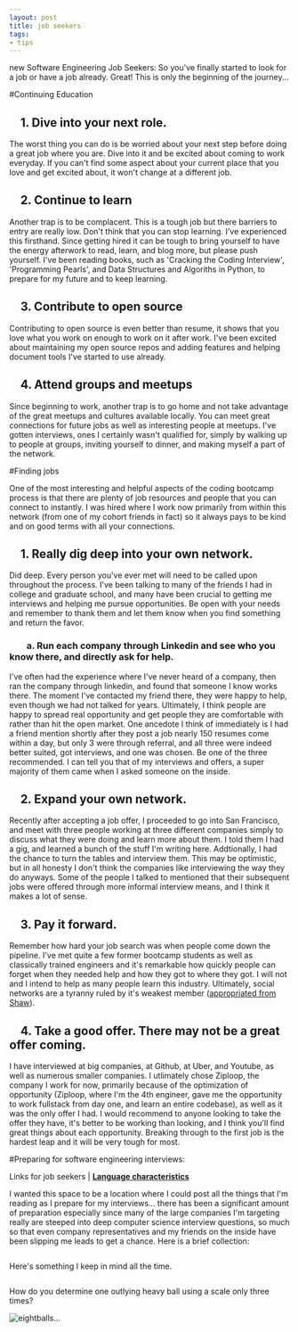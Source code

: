 ```yaml
---
layout: post
title: job seekers
tags:
- tips
---
```


new Software Engineering Job Seekers: So you've finally started to look for a job or have a job already. Great! This is only the beginning of the journey...

#Continuing Education

## &nbsp; &nbsp; 1. Dive into your next role.

The worst thing you can do is be worried about your next step before doing a great job where you are. Dive into it and be excited about coming to work everyday. If you can't find some aspect about your current place that you love and get excited about, it won't change at a different job.

## &nbsp; &nbsp; 2. Continue to learn

Another trap is to be complacent. This is a tough job but there barriers to entry are really low. Don't think that you can stop learning. I've experienced this firsthand. Since getting hired it can be tough to bring yourself to have the energy afterwork to read, learn, and blog more, but please push yourself. I've been reading books, such as 'Cracking the Coding Interview', 'Programming Pearls', and Data Structures and Algoriths in Python, to prepare for my future and to keep learning.

## &nbsp; &nbsp;  3. Contribute to open source

Contributing to open source is even better than resume, it shows that you love what you work on enough to work on it after work. I've been excited about maintaining my open source repos and adding features and helping document tools I've started to use already.

## &nbsp; &nbsp;  4. Attend groups and meetups

Since beginning to work, another trap is to go home and not take advantage of the great meetups and cultures available locally. You can meet great connections for future jobs as well as interesting people at meetups. I've gotten interviews, ones I certainly wasn't qualified for, simply by walking up to people at groups, inviting yourself to dinner, and making myself a part of the network.

#Finding jobs

One of the most interesting and helpful aspects of the coding bootcamp process is that there are plenty of job resources and people that you can connect to instantly. I was hired where I work now primarily from within this network (from one of my cohort friends in fact) so it always pays to be kind and on good terms with all your connections.

## &nbsp; &nbsp;  1. Really dig deep into your own network.

Did deep. Every person you've ever met will need to be called upon throughout the process. I've been talking to many of the friends I had in college and graduate school, and many have been crucial to getting me interviews and helping me pursue opportunities. Be open with your needs and remember to thank them and let them know when you find something and return the favor.

### &nbsp; &nbsp; &nbsp; &nbsp;  a. Run each company through Linkedin and see who you know there, and directly ask for help.

I've often had the experience where I've never heard of a company, then ran the company through linkedin, and found that someone I know works there. The moment I've contacted my friend there, they were happy to help, even though we had not talked for years. Ultimately, I think people are happy to spread real opportunity and get people they are comfortable with rather than hit the open market. One ancedote I think of immediately is I had a friend mention shortly after they post a job nearly 150 resumes come within a day, but only 3 were through referral, and all three were indeed better suited, got interviews, and one was chosen. Be one of the three recommended. I can tell you that of my interviews and offers, a super majority of them came when I asked someone on the inside.

## &nbsp; &nbsp;  2. Expand your own network.

Recently after accepting a job offer, I proceeded to go into San Francisco, and meet with three people working at three different companies simply to discuss what they were doing and learn more about them. I told them I had a gig, and learned a bunch of the stuff I'm writing here. Addtionally, I had the chance to turn the tables and interview them. This may be optimistic, but in all honesty I don't think the companies like interviewing the way they do anyways. Some of the people I talked to mentioned that their subsequent jobs were offered through more informal interview means, and I think it makes a lot of sense.

## &nbsp; &nbsp;  3. Pay it forward.

Remember how hard your job search was when people come down the pipeline. I've met quite a few former bootcamp students as well as classically trained engineers and it's remarkable how quickly people can forget when they needed help and how they got to where they got. I will not and I intend to help as many people learn this industry. Ultimately, social networks are a tyranny ruled by it's weakest member (<a href="http://izquotes.com/quote/385182">appropriated from Shaw</a>).

## &nbsp; &nbsp;  4. Take a good offer. There may not be a great offer coming.

I have interviewed at big companies, at Github, at Uber, and Youtube, as well as numerous smaller companies. I utlimately chose Ziploop, the company I work for now, primarily because of the optimization of opportunity (Ziploop, where I'm the 4th engineer, gave me the opportunity to work fullstack from day one, and learn an entire codebase), as well as it was the only offer I had. I would recommend to anyone looking to take the offer they have, it's better to be working than looking, and I think you'll find great things about each opportunity. Breaking through to the first job is the hardest leap and it will be very tough for most.

#Preparing for software engineering interviews:

Links for job seekers | **[Language characteristics](/languages "Qualitative Language Characteristics")**

I wanted this space to be a location where I could post all the things that I'm reading as I prepare for my interviews... there has been a significant amount of preparation especially since many of the large companies I'm targeting really are steeped into deep computer science interview questions, so much so that even company representatives and my friends on the inside have been slipping me leads to get a chance. Here is a brief collection:

<!-- load the d3.js library -->
<script src="https://cdnjs.cloudflare.com/ajax/libs/d3/3.5.6/d3.min.js" charset="utf-8"></script>
<div id="diagram"></div>

<script>

var treeData = [
{ "name": "Job Links", "site": "https://news.ycombinator.com/item?id=10492086", "children":[
  { "name": "meltdown", "site": "http://www.globalnerdy.com/2013/10/19/i-has-the-dumb-or-how-i-embarrassed-myself-in-my-interview-with-google/" },
  { "name": "recursion", "site": "http://ruckt.info/how-to-implement-a-recursive-algorithm/", "children": [
    { "name": "SASS vs LESS", "parent": "https://gist.github.com/chriseppstein/674726"},
    { "name": "Globals?", "site": "https://www.google.com/search?q=What%E2%80%99s+the+difference+between+local+and+global+variables%3F&oq=What%E2%80%99s+the+difference+between+local+and+global+variables%3F&aqs=chrome..69i57j0l5.740j0j7&sourceid=chrome&es_sm=91&ie=UTF-8", "children": [
      { "name": "140 ?", "site": "http://www.impactinterview.com/2009/10/140-google-interview-questions/" },
      { "name": "Java MC", "site": "http://www.dynatrace.com/en/javabook/how-garbage-collection-works.html" }
      ]
    },
    { "name": "Memory", "site": "https://en.wikipedia.org/wiki/Memory_management#HEAP" }
    ]
  },
  { "name": "Dead Beef", "site": "http://stackoverflow.com/questions/2907262/what-does-dead-beef-mean" }
  ]
},
{ "name": "Sundries", "site": "https://medium.com/javascript-scene/10-interview-questions-every-javascript-developer-should-know-6fa6bdf5ad95#.sb8fvdn5t", "children": [
  { "name": "Big O", "site": "http://bigocheatsheet.com/" },
  { "name": "Cheat Sheet", "site": "https://gist.github.com/TSiege/cbb0507082bb18ff7e4b", "children": [
    { "name": "QuickSort >", "site": "http://cs.stackexchange.com/questions/3/why-is-quicksort-better-than-other-sorting-algorithms-in-practice" },
    { "name": "Web Security", "site": "http://greendark-team.blogspot.com/2011/04/web-browser-security-models.html", "children": [
      { "name": "When you...", "site": "https://github.com/alex/what-happens-when" },
      { "name": "When you...2", "site": "http://www.glassdoor.com/Interview/What-happens-when-you-type-www-google-com-in-your-browser-QTN_56396.htm" },
      { "name": "Thrds vs Prcs", "site": "http://stackoverflow.com/questions/200469/what-is-the-difference-between-a-process-and-a-thread" },
      { "name":"Clients", "site": "http://www.geekinterview.com/Interview-Questions/Networking/Client-Server-Computing" }
      ]
    },
    { "name": "Min Cost Path", "site": "http://www.geeksforgeeks.org/dynamic-programming-set-6-min-cost-path/" }
    ]
  },
  { "name":"MALLOC", "site": "http://stackoverflow.com/questions/2308751/what-is-a-memory-heap" }
  ]
},
{ "name": "CS Prep", "site": "http://www.google.com/about/careers/lifeatgoogle/hangout-on-air-tech-interviewing.html", "children": [
  { "name": "Get that job", "site": "http://steve-yegge.blogspot.com/2008/03/get-that-job-at-google.html" },
  { "name": "Dev Rel", "parent": "https://medium.com/google-developers/why-do-we-pay-these-people-anyway-d7ed706d6d55", "children": [
    { "name": "Competency", "site": "https://medium.com/google-developers/the-core-competencies-of-developer-relations-f3e1c04c0f5b"},
    { "name": "node-neo4j", "parent": "#neo4j" }
    ]
  },
  { "name": "Dev Rel", "parent": "https://medium.com/google-developers/why-do-we-pay-these-people-anyway-d7ed706d6d55" }
  ]
},
{ "name": "Practice", "site": "#javascript", "children": [
  { "name": "Euler's", "site": "https://projecteuler.net/"},
  { "name": "#paths", "site": "#structures", "children": [
    { "name": "matrix paths", "site": ""},
    { "name": "Caches", "site": "https://en.wikipedia.org/wiki/Cache_algorithms", "children":[
      { "name": "Structures", "site": "http://www.thatjsdude.com/interview/linkedList.html"},
      { "name": "NP Complete", "site": "http://c2.com/cgi/wiki?NpComplete"},
      { "name": "Final,ly,ize", "site": "http://stackoverflow.com/questions/7814688/in-java-what-purpose-do-the-keywords-final-finally-and-finalize-fulfil" }
      ]
    },
    { "name": "array paths", "site": "#structures" }
    ]
  },
  { "name": "Career Cup", "site": "http://www.careercup.com" }
  ]
},
{ "name": "Stack v Heap", "site": "http://gribblelab.org/CBootcamp/7_Memory_Stack_vs_Heap.html", "children": [
  { "name": "Semaphore", "site": "http://jacopretorius.net/2010/12/google-interview-questions-and-answers.html" },
  { "name": "Sorting", "site": "http://www.sorting-algorithms.com/", "children": [
    { "name": "QuickSort >", "site": "http://cs.stackexchange.com/questions/3/why-is-quicksort-better-than-other-sorting-algorithms-in-practice" },
    { "name": "Shortest Path", "site": "https://en.wikipedia.org/wiki/Shortest_path_problem", "children":[
      {"name": "More BST", "site": "http://khan4019.github.io/front-end-Interview-Questions/bst.html"},
      {"name": "BST", "site": "http://khan4019.github.io/front-end-Interview-Questions/bst.html"}
      ]
    },
    { "name": "MALLOC", "site": "http://stackoverflow.com/questions/2308751/what-is-a-memory-heap" }
    ]
  },
  { "name":"Mutex", "site": "http://jacopretorius.net/2010/12/google-interview-questions-and-answers.html" }
  ]
},
{ "name": "Trees", "site": "http://code.tutsplus.com/articles/data-structures-with-javascript-tree--cms-23393", "children": [
  { "name": "BST", "site": "https://en.wikipedia.org/wiki/Binary_search_tree"},
  { "name": "JS BST", "site": "https://gist.github.com/trevmex/821973", "children": [
    { "name": "LCA C++", "site": "https://www.youtube.com/watch?v=LFjCr2yDJdc" },
    { "name": "BT vs BST", "site":"http://stackoverflow.com/questions/6380231/difference-between-binary-tree-and-binary-search-tree", "children": [
      { "name":"Red Black", "site": "https://en.wikipedia.org/wiki/Red%E2%80%93black_tree"},
      { "name": "LCA Python", "site": "https://www.youtube.com/watch?v=bl-gwEwm8CM" },
      { "name":"LCA", "site": "https://www.youtube.com/watch?v=NBcqBddFbZw" },
      { "name": "BST II", "site": "https://www.cs.princeton.edu/~rs/AlgsDS07/08BinarySearchTrees.pdf"}         
      ]
    },
    { "name":"LCA in Java", "site": "http://www.fusu.us/2013/06/p2-lowest-common-ancestor-in-binary-tree.html"}
    ]
  },
  {"name": "BST vs Hash", "site":"http://stackoverflow.com/questions/4128546/advantages-of-binary-search-trees-over-hash-tables"}
  ]
}


];

// ************** Generate the tree diagram  *****************
// var width = document.getElementById('main').offsetWidth;

var vwidth = (window.innerWidth > 0) ? window.innerWidth : screen.width;
var vtop = (vwidth > 410) ? 80 : 50;
var vwidth = (vwidth > 410) ? 410 : vwidth;
var vheight = vwidth + 180;

function makeMeSomeTrees(eachRoot){

  var margin = {top: vtop, right: 5, bottom: 5, left: 5},
  width = vwidth - margin.right - margin.left,
  height = vheight - margin.top - margin.bottom;

  var i = 0;

  var tree = d3.layout.tree()
  .size([width, height]);

  var diagonal = d3.svg.diagonal()
 // .projection(function(d) { return [d.y, d.x]; });

  var svg = d3.select("#diagram").append("div").append("svg")
  .attr("width", width + margin.right + margin.left)
  .attr("height", height + margin.top + margin.bottom)
  .append("g")
  .attr("transform", "translate(" + margin.left + "," + margin.top + ")");

  root = treeData[eachRoot];

  function update(source) {

  // Compute the new tree layout.
  var nodes = tree.nodes(root).reverse(),
  links = tree.links(nodes);

  // Normalize for fixed-depth.
  nodes.forEach(function(d) { d.y = d.depth * 120; });

  // Declare the nodesâ€¦
  var node = svg.selectAll("g.node")
  .data(nodes, function(d) { return d.id || (d.id = ++i); });

  // Enter the nodes.
  var nodeEnter = node.enter().append("g")
  .attr("class", "node")
  .attr("transform", function(d) {
    return "translate(" + d.x + "," + d.y + ")";
    });

  nodeEnter.append("circle")
  .attr("r", vwidth/8.5)

  nodeEnter.append("text")
  .attr("x", function(d) {
    return 0;
  })
  .attr("dy", ".35em")
  .attr("text-anchor", function(d) {
    return "middle";
  })
  .text(function(d) { return d.name; })
  .style("fill-opacity", 1)
  .attr("class", "hyper").on("click", function (d) {
    var url = d.site;
    window.location = url;
  });

  // Declare the links.
  var link = svg.selectAll("path.link")
  .data(links, function(d) { return d.target.id; });

  //Highlights for subject and new nodes
  nodeEnter.select("circle")
  .style("stroke", function(d){
    if (d.name.match(/(tape|node|projects|BST)/)) {
      return "rgba(51,15,83, .5)"; } /*purple*/
    else if (d.name.match(/paths/)) {
        return "rgba(51,15,83, .25)"; } /*purple*/
    else { return "rgba(31,110,106, .5)"; } /*green*/
  }).style("stroke-width", function(d){
    if (d.name.match(/(tape|node|projects|BST|#|paths)/)) {
      return 8;
    } else { return 0; }
  });

  // Enter the links.
  link.enter().insert("path", "g")
  .attr("class", "link")
  .attr("d", diagonal);

  }

update(root);

}

for (var q = 0; q < treeData.length; q++) {
  makeMeSomeTrees(q);
}

</script>

<img src="lineof.jpg" alt="">

Here's something I keep in mind all the time.

<img src="imposter.jpg" alt="">

How do you determine one outlying heavy ball using a scale only three times?

<img src="eightball.jpg" alt="eightballs...">
